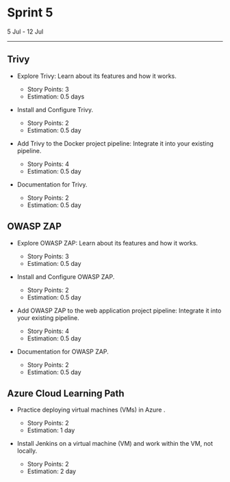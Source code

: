 # Sprint 5

5 Jul - 12 Jul

---

## Trivy

- Explore Trivy: Learn about its features and how it works.

  - Story Points: 3
  - Estimation: 0.5 days

- Install and Configure Trivy.

  - Story Points: 2
  - Estimation: 0.5 day

- Add Trivy to the Docker project pipeline: Integrate it into your existing pipeline.

  - Story Points: 4
  - Estimation: 0.5 day

- Documentation for Trivy.
  - Story Points: 2
  - Estimation: 0.5 day

## OWASP ZAP

- Explore OWASP ZAP: Learn about its features and how it works.

  - Story Points: 3
  - Estimation: 0.5 day

- Install and Configure OWASP ZAP.

  - Story Points: 2
  - Estimation: 0.5 day

- Add OWASP ZAP to the web application project pipeline: Integrate it into your existing pipeline.

  - Story Points: 4
  - Estimation: 0.5 day

- Documentation for OWASP ZAP.
  - Story Points: 2
  - Estimation: 0.5 day

## Azure Cloud Learning Path

- Practice deploying virtual machines (VMs) in Azure .

  - Story Points: 2
  - Estimation: 1 day

- Install Jenkins on a virtual machine (VM) and work within the VM, not locally.
  - Story Points: 2
  - Estimation: 2 day

